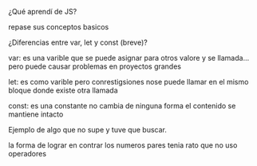 ¿Qué aprendí de JS?

repase sus conceptos basicos

¿Diferencias entre var, let y const (breve)?

var: es una varible que se puede asignar para otros valore y se llamada... pero puede causar problemas en proyectos grandes

let: es como varible pero conrestigsiones nose puede llamar en el mismo bloque donde existe otra llamada

const: es una constante no cambia de ninguna forma el contenido se mantiene intacto

Ejemplo de algo que no supe y tuve que buscar.


la forma de lograr en contrar los numeros pares tenia rato que no uso operadores
